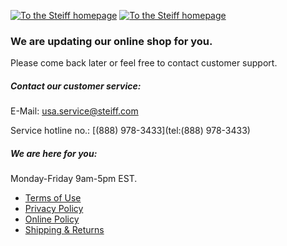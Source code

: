 [![To the Steiff homepage](/assets/logos/logo-bear.svg)](https://www.steiffusa.com/en-us) [![To the Steiff homepage](/assets/logos/logo-bear.svg)](https://www.steiffusa.com/en-us)

### We are updating our online shop for you.

Please come back later or feel free to contact customer support.

##### Contact our customer service:

E-Mail: [usa.service@steiff.com](mailto:usa.service@steiff.com)

Service hotline no.: [(888) 978-3433](tel:(888) 978-3433)

##### We are here for you:

Monday-Friday 9am-5pm EST.

* [Terms of Use](https://www.steiffusa.com/en-us/i/gtc)
* [Privacy Policy](https://www.steiffusa.com/en-us/i/privacy)
* [Online Policy](https://www.steiffusa.com/en-us/i/online-policy)
* [Shipping & Returns](https://www.steiffusa.com/en-us/i/shipping-information-us)